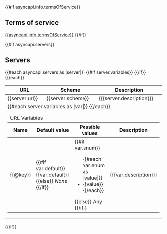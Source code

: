 {{#if asyncapi.info.termsOfService}}
<a name="termsOfService"></a>
## Terms of service
[{{asyncapi.info.termsOfService}}]({{asyncapi.info.termsOfService}})
{{/if}}

{{#if asyncapi.servers}}
<a name="servers"></a>
## Servers

<table>
  <thead>
    <tr>
      <th>URL</th>
      <th>Scheme</th>
      <th>Description</th>
    </tr>
  </thead>
  <tbody>
  {{#each asyncapi.servers as |server|}}
    <tr>
      <td>{{server.url}}</td>
      <td>{{server.scheme}}</td>
      <td>{{{server.description}}}</td>
    </tr>
    {{#if server.variables}}
    <tr>
      <td colspan="3">
        <table>
          <thead>
            <tr>
              <td colspan="4">URL Variables</td>
            </tr>
            <tr>
              <th>Name</th>
              <th>Default value</th>
              <th>Possible values</th>
              <th>Description</th>
            </tr>
          </thead>
          <tbody>
            {{#each server.variables as |var|}}
            <tr>
              <td>{{@key}}</td>
              <td>
                {{#if var.default}}
                  {{var.default}}
                {{else}}
                  <em>None</em>
                {{/if}}
              </td>
              <td>
                {{#if var.enum}}
                <ul>
                  {{#each var.enum as |value|}}
                  <li>{{value}}</li>
                  {{/each}}
                </ul>
                {{else}}
                  Any
                {{/if}}
              </td>
              <td>{{{var.description}}}</td>
            </tr>
            {{/each}}
          </tbody>
        </table>
      </td>
    </tr>
    {{/if}}
  {{/each}}

  </tbody>
</table>
{{/if}}
